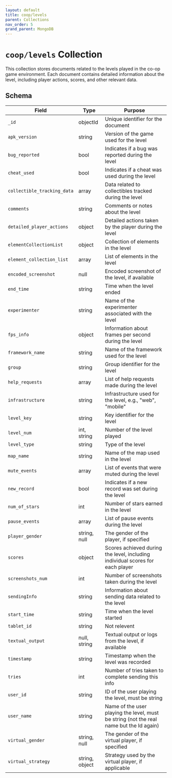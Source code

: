 ```yaml
---
layout: default
title: coop/levels
parent: Collections
nav_order: 5
grand_parent: MongoDB
---
```


# `coop/levels` Collection

This collection stores documents related to the levels played in the co-op game environment. Each document contains detailed information about the level, including player actions, scores, and other relevant data.

## Schema

| Field                       | Type           | Purpose                                                                                 |
| --------------------------- | -------------- | --------------------------------------------------------------------------------------- |
| `_id`                       | objectId       | Unique identifier for the document                                                      |
| `apk_version`               | string         | Version of the game used for the level                                                  |
| `bug_reported`              | bool           | Indicates if a bug was reported during the level                                        |
| `cheat_used`                | bool           | Indicates if a cheat was used during the level                                          |
| `collectible_tracking_data` | array          | Data related to collectibles tracked during the level                                   |
| `comments`                  | string         | Comments or notes about the level                                                       |
| `detailed_player_actions`   | object         | Detailed actions taken by the player during the level                                   |
| `elementCollectionList`     | object         | Collection of elements in the level                                                     |
| `element_collection_list`   | array          | List of elements in the level                                                           |
| `encoded_screenshot`        | null           | Encoded screenshot of the level, if available                                           |
| `end_time`                  | string         | Time when the level ended                                                               |
| `experimenter`              | string         | Name of the experimenter associated with the level                                      |
| `fps_info`                  | object         | Information about frames per second during the level                                    |
| `framework_name`            | string         | Name of the framework used for the level                                                |
| `group`                     | string         | Group identifier for the level                                                          |
| `help_requests`             | array          | List of help requests made during the level                                             |
| `infrastructure`            | string         | Infrastructure used for the level, e.g., "web", "mobile"                                |
| `level_key`                 | string         | Key identifier for the level                                                            |
| `level_num`                 | int, string    | Number of the level played                                                              |
| `level_type`                | string         | Type of the level                                                                       |
| `map_name`                  | string         | Name of the map used in the level                                                       |
| `mute_events`               | array          | List of events that were muted during the level                                         |
| `new_record`                | bool           | Indicates if a new record was set during the level                                      |
| `num_of_stars`              | int            | Number of stars earned in the level                                                     |
| `pause_events`              | array          | List of pause events during the level                                                   |
| `player_gender`             | string, null   | The gender of the player, if specified                                                  |
| `scores`                    | object         | Scores achieved during the level, including individual scores for each player           |
| `screenshots_num`           | int            | Number of screenshots taken during the level                                            |
| `sendingInfo`               | string         | Information about sending data related to the level                                     |
| `start_time`                | string         | Time when the level started                                                             |
| `tablet_id`                 | string         | Not relevent                                                                            |
| `textual_output`            | null, string   | Textual output or logs from the level, if available                                     |
| `timestamp`                 | string         | Timestamp when the level was recorded                                                   |
| `tries`                     | int            | Number of tries taken to complete sending this info                                     |
| `user_id`                   | string         | ID of the user playing the level, must be string                                        |
| `user_name`                 | string         | Name of the user playing the level, must be string (not the real name but the Id again) |
| `virtual_gender`            | string, null   | The gender of the virtual player, if specified                                          |
| `virtual_strategy`          | string, object | Strategy used by the virtual player, if applicable                                      |
